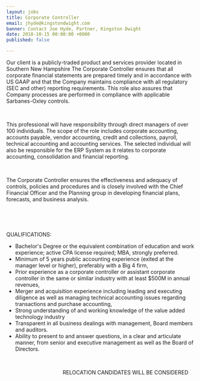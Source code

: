 ```yaml
---
layout: jobs
title: Corporate Controller
email: jhyde@kingstondwight.com
banner: Contact Joe Hyde, Partner, Kingston Dwight
date: 2018-10-15 00:00:00 +0000
published: false

---
```

Our client is a publicly-traded product and services provider located in Southern New Hampshire The Corporate Controller ensures that all corporate financial statements are prepared timely and in accordance with US GAAP and that the Company maintains compliance with all regulatory (SEC and other) reporting requirements. This role also assures that Company processes are performed in compliance with applicable Sarbanes-Oxley controls.

 

This professional will have responsibility through direct managers of over 100 individuals. The scope of the role includes corporate accounting, accounts payable, vendor accounting, credit and collections, payroll, technical accounting and accounting services. The selected individual will also be responsible for the ERP System as it relates to corporate accounting, consolidation and financial reporting. 

 

The Corporate Controller ensures the effectiveness and adequacy of controls, policies and procedures and is closely involved with the Chief Financial Officer and the Planning group in developing financial plans, forecasts, and business analysis. 

 

 

QUALIFICATIONS:

* Bachelor's Degree or the equivalent combination of education and work experience; active CPA license required; MBA, strongly preferred. 
* Minimum of 5 years public accounting experience (exited at the manager level or higher), preferably with a Big 4 firm,
* Prior experience as a corporate controller or assistant corporate controller in the same or similar industry with at least $500M in annual revenues,
* Merger and acquisition experience including leading and executing diligence as well as managing technical accounting issues regarding transactions and      purchase accounting,
* Strong understanding of and working knowledge of the value added technology      industry
* Transparent in all business dealings with management, Board members and auditors.
* Ability to present to and answer questions, in a clear and articulate manner, from senior and executive management as well as the Board of Directors.

 

                                      RELOCATION CANDIDATES WILL BE CONSIDERED
